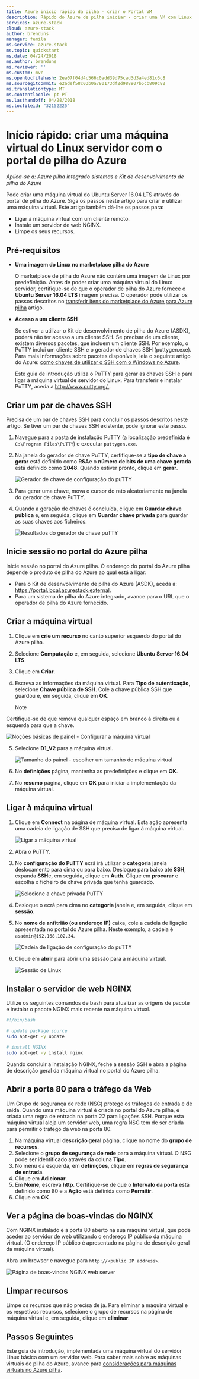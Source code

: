 ```yaml
---
title: Azure início rápido da pilha - criar o Portal VM
description: Rápido do Azure de pilha iniciar - criar uma VM com Linux através do portal
services: azure-stack
cloud: azure-stack
author: brenduns
manager: femila
ms.service: azure-stack
ms.topic: quickstart
ms.date: 04/24/2018
ms.author: brenduns
ms.reviewer: ''
ms.custom: mvc
ms.openlocfilehash: 2ea07f04d4c566c0add39d75cad3d3a4ed81c6c8
ms.sourcegitcommit: e2adef58c03b0a780173df2d988907b5cb809c82
ms.translationtype: MT
ms.contentlocale: pt-PT
ms.lasthandoff: 04/28/2018
ms.locfileid: "32152225"
---
```

# <a name="quickstart-create-a-linux-server-virtual-machine-with-the-azure-stack-portal"></a>Início rápido: criar uma máquina virtual do Linux servidor com o portal de pilha do Azure

*Aplica-se a: Azure pilha integrado sistemas e Kit de desenvolvimento de pilha do Azure*

Pode criar uma máquina virtual do Ubuntu Server 16.04 LTS através do portal de pilha do Azure. Siga os passos neste artigo para criar e utilizar uma máquina virtual. Este artigo também dá-lhe os passos para:

* Ligar à máquina virtual com um cliente remoto.
* Instale um servidor de web NGINX.
* Limpe os seus recursos.

## <a name="prerequisites"></a>Pré-requisitos

* **Uma imagem do Linux no marketplace pilha do Azure**

   O marketplace de pilha do Azure não contém uma imagem de Linux por predefinição. Antes de poder criar uma máquina virtual do Linux servidor, certifique-se de que o operador de pilha do Azure fornece o **Ubuntu Server 16.04 LTS** imagem precisa. O operador pode utilizar os passos descritos no [transferir itens do marketplace do Azure para Azure pilha](../azure-stack-download-azure-marketplace-item.md) artigo.

* **Acesso a um cliente SSH**

   Se estiver a utilizar o Kit de desenvolvimento de pilha do Azure (ASDK), poderá não ter acesso a um cliente SSH. Se precisar de um cliente, existem diversos pacotes, que incluem um cliente SSH. Por exemplo, o PuTTY inclui um cliente SSH e o gerador de chaves SSH (puttygen.exe). Para mais informações sobre pacotes disponíveis, leia o seguinte artigo do Azure: [como chaves de utilizar o SSH com o Windows no Azure](https://docs.microsoft.com/azure/virtual-machines/linux/ssh-from-windows#windows-packages-and-ssh-clients).

   Este guia de introdução utiliza o PuTTY para gerar as chaves SSH e para ligar à máquina virtual de servidor do Linux. Para transferir e instalar PuTTY, aceda a [ http://www.putty.org/ ](http://www.putty.org).

## <a name="create-an-ssh-key-pair"></a>Criar um par de chaves SSH

Precisa de um par de chaves SSH para concluir os passos descritos neste artigo. Se tiver um par de chaves SSH existente, pode ignorar este passo.

1. Navegue para a pasta de instalação PuTTY (a localização predefinida é ```C:\Program Files\PuTTY```) e executar ```puttygen.exe```.
2. Na janela do gerador de chave PuTTY, certifique-se a **tipo de chave a gerar** está definido como **RSA**e o **número de bits de uma chave gerada** está definido como **2048**. Quando estiver pronto, clique em **gerar**.

   ![Gerador de chave de configuração do puTTY](media/azure-stack-quick-linux-portal/Putty01.PNG)

3. Para gerar uma chave, mova o cursor do rato aleatoriamente na janela do gerador de chave PuTTY.
4. Quando a geração de chaves é concluída, clique em **Guardar chave pública** e, em seguida, clique em **Guardar chave privada** para guardar as suas chaves aos ficheiros.

   ![Resultados do gerador de chave puTTY](media/azure-stack-quick-linux-portal/Putty02.PNG)

## <a name="sign-in-to-the-azure-stack-portal"></a>Inicie sessão no portal do Azure pilha

Inicie sessão no portal do Azure pilha. O endereço do portal do Azure pilha depende o produto de pilha do Azure ao qual está a ligar:

* Para o Kit de desenvolvimento de pilha do Azure (ASDK), aceda a: https://portal.local.azurestack.external.
* Para um sistema de pilha do Azure integrado, avance para o URL que o operador de pilha do Azure fornecido.

## <a name="create-the-virtual-machine"></a>Criar a máquina virtual

1. Clique em **crie um recurso** no canto superior esquerdo do portal do Azure pilha.

2. Selecione **Computação** e, em seguida, selecione **Ubuntu Server 16.04 LTS**.
3. Clique em **Criar**.

4. Escreva as informações da máquina virtual. Para **Tipo de autenticação**, selecione **Chave pública de SSH**. Cole a chave pública SSH que guardou e, em seguida, clique em **OK**.

   >[!NOTE]
 Certifique-se de que remova qualquer espaço em branco à direita ou à esquerda para que a chave.

   ![Noções básicas de painel - Configurar a máquina virtual](media/azure-stack-quick-linux-portal/linux-01.PNG)

5. Selecione **D1_V2** para a máquina virtual.

   ![Tamanho do painel - escolher um tamanho de máquina virtual](media/azure-stack-quick-linux-portal/linux-02.PNG)

6. No **definições** página, mantenha as predefinições e clique em **OK**.

7. No **resumo** página, clique em **OK** para iniciar a implementação da máquina virtual.

## <a name="connect-to-the-virtual-machine"></a>Ligar à máquina virtual

1. Clique em **Connect** na página de máquina virtual. Esta ação apresenta uma cadeia de ligação de SSH que precisa de ligar à máquina virtual.

   ![Ligar a máquina virtual](media/azure-stack-quick-linux-portal/linux-03.PNG)

2. Abra o PuTTY.
3. No **configuração do PuTTY** ecrã irá utilizar o **categoria** janela deslocamento para cima ou para baixo. Desloque para baixo até **SSH**, expanda **SSH**e, em seguida, clique em **Auth**. Clique em **procurar** e escolha o ficheiro de chave privada que tenha guardado.

   ![Selecione a chave privada PuTTY](media/azure-stack-quick-linux-portal/Putty03.PNG)

4. Desloque o ecrã para cima no **categoria** janela e, em seguida, clique em **sessão**.
5. No **nome de anfitrião (ou endereço IP)** caixa, cole a cadeia de ligação apresentada no portal do Azure pilha. Neste exemplo, a cadeia é ```asadmin@192.168.102.34```.

   ![Cadeia de ligação de configuração do puTTY](media/azure-stack-quick-linux-portal/Putty04.PNG)

6. Clique em **abrir** para abrir uma sessão para a máquina virtual.

   ![Sessão de Linux](media/azure-stack-quick-linux-portal/Putty05.PNG)

## <a name="install-the-nginx-web-server"></a>Instalar o servidor de web NGINX

Utilize os seguintes comandos de bash para atualizar as origens de pacote e instalar o pacote NGINX mais recente na máquina virtual.

```bash
#!/bin/bash

# update package source
sudo apt-get -y update

# install NGINX
sudo apt-get -y install nginx
```

Quando concluir a instalação NGINX, feche a sessão SSH e abra a página de descrição geral da máquina virtual no portal do Azure pilha.

## <a name="open-port-80-for-web-traffic"></a>Abrir a porta 80 para o tráfego da Web

Um Grupo de segurança de rede (NSG) protege os tráfegos de entrada e de saída. Quando uma máquina virtual é criada no portal do Azure pilha, é criada uma regra de entrada na porta 22 para ligações SSH. Porque esta máquina virtual aloja um servidor web, uma regra NSG tem de ser criada para permitir o tráfego da web na porta 80.

1. Na máquina virtual **descrição geral** página, clique no nome do **grupo de recursos**.
2. Selecione o **grupo de segurança de rede** para a máquina virtual. O NSG pode ser identificado através da coluna **Tipo**.
3. No menu da esquerda, em **definições**, clique em **regras de segurança de entrada**.
4. Clique em **Adicionar**.
5. Em **Nome**, escreva **http**. Certifique-se de que o **Intervalo da porta** está definido como 80 e a **Ação** está definida como **Permitir**.
6. Clique em **OK**

## <a name="view-the-nginx-welcome-page"></a>Ver a página de boas-vindas do NGINX

Com NGINX instalado e a porta 80 aberto na sua máquina virtual, que pode aceder ao servidor de web utilizando o endereço IP público da máquina virtual. (O endereço IP público é apresentado na página de descrição geral da máquina virtual).

Abra um browser e navegue para ```http://<public IP address>```.

![Página de boas-vindas NGINX web server](media/azure-stack-quick-linux-portal/linux-04.PNG)

## <a name="clean-up-resources"></a>Limpar recursos

Limpe os recursos que não precisa de já. Para eliminar a máquina virtual e os respetivos recursos, selecione o grupo de recursos na página de máquina virtual e, em seguida, clique em **eliminar**.

## <a name="next-steps"></a>Passos Seguintes

Este guia de introdução, implementada uma máquina virtual do servidor Linux básica com um servidor web. Para saber mais sobre as máquinas virtuais de pilha do Azure, avance para [considerações para máquinas virtuais no Azure pilha](azure-stack-vm-considerations.md).
